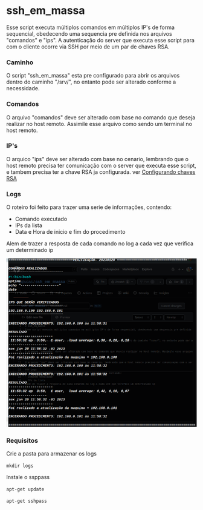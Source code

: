# ssh_em_massa
Esse script executa múltiplos comandos em múltiplos IP's de forma sequencial, obedecendo uma sequencia pre definida nos arquivos "comandos" e "ips". A autenticação do server que executa esse script para com o cliente ocorre via SSH por meio de um par de chaves RSA.

### Caminho
O script "ssh_em_massa" esta pre configurado para abrir os arquivos dentro do caminho "/srv/", no entanto pode ser alterado conforme a necessidade.

### Comandos
O arquivo "comandos" deve ser alterado com base no comando que deseja realizar no host remoto. Assimile esse arquivo como sendo um terminal no host remoto.

### IP's
O arquico "ips" deve ser alterado com base no cenario, lembrando que o host remoto precisa ter comunicação com o server que executa esse script, e tambem precisa ter a chave RSA ja configurada. ver [Configurando chaves RSA](https://servidordebian.org/pt/buster/config/remote_access/ssh_server_passwordless)

### Logs
O roteiro foi feito para trazer uma serie de informações, contendo: 
- Comando executado
- IPs da lista
- Data e Hora de inicio e fim do procedimento

Alem de trazer a resposta de cada comando no log a cada vez que verifica um determinado ip 

![](https://github.com/lsqlucas/ssh_em_massa/blob/c77d566f46a7a7669000d3ab77bb49d5100fc05f/Resultado.png)

### Requisitos
Crie a pasta para armazenar os logs

`mkdir logs`

Instale o ssppass

`apt-get update`

`apt-get sshpass`
